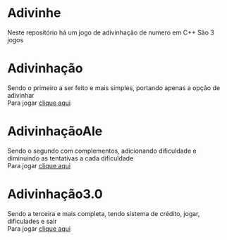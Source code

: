 # Adivinhe
Neste repositório há um jogo de adivinhação de numero em C++
São 3 jogos
# Adivinhação
Sendo o primeiro a ser feito e mais simples, portando apenas a opção de adivinhar  
Para jogar [clique aqui](https://github.com/MichaelDeFreitas/Adivinha-o/blob/main/Adivinhacao.cbp)
# AdivinhaçãoAle
Sendo o segundo com complementos, adicionando dificuldade e diminuindo as tentativas a cada dificuldade  
Para jogar [clique aqui](https://github.com/MichaelDeFreitas/Adivinha-o/blob/main/AdivinhacaoAle.cbp)
# Adivinhação3.0
Sendo a terceira e mais completa, tendo sistema de crédito, jogar, dificulades e sair  
Para jogar [clique aqui](https://github.com/MichaelDeFreitas/Adivinha-o/blob/main/AdivinhaAle3.0.cbp)
